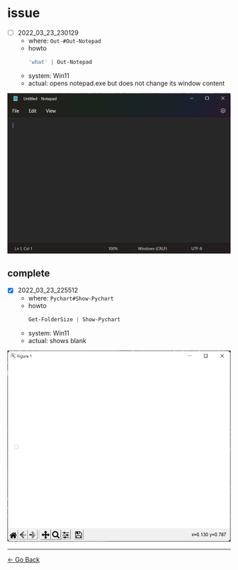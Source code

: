 # issue
- [ ] 2022_03_23_230129
  - where: ``Out-#Out-Notepad``
  - howto
    ```powershell
    'what' | Out-Notepad
    ```
  - system: Win11
  - actual: opens notepad.exe but does not change its window content

![2022_03_23_230129](./res/2022_03_23_230129.png)

## complete

- [x] 2022_03_23_225512
  - where: ``Pychart#Show-Pychart``
  - howto
      ```powershell
      Get-FolderSize | Show-Pychart
      ```
  - system: Win11
  - actual: shows blank

![2022_03_23_225512](./res/2022_03_23_225512.png)

---
[← Go Back](../readme.md)